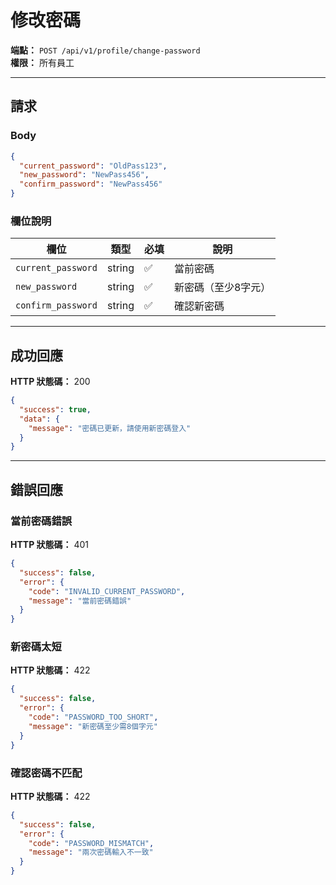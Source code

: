 # 修改密碼

**端點：** `POST /api/v1/profile/change-password`  
**權限：** 所有員工

---

## 請求

### Body
```json
{
  "current_password": "OldPass123",
  "new_password": "NewPass456",
  "confirm_password": "NewPass456"
}
```

### 欄位說明
| 欄位 | 類型 | 必填 | 說明 |
|-----|------|------|------|
| `current_password` | string | ✅ | 當前密碼 |
| `new_password` | string | ✅ | 新密碼（至少8字元）|
| `confirm_password` | string | ✅ | 確認新密碼 |

---

## 成功回應

**HTTP 狀態碼：** 200

```json
{
  "success": true,
  "data": {
    "message": "密碼已更新，請使用新密碼登入"
  }
}
```

---

## 錯誤回應

### 當前密碼錯誤
**HTTP 狀態碼：** 401
```json
{
  "success": false,
  "error": {
    "code": "INVALID_CURRENT_PASSWORD",
    "message": "當前密碼錯誤"
  }
}
```

### 新密碼太短
**HTTP 狀態碼：** 422
```json
{
  "success": false,
  "error": {
    "code": "PASSWORD_TOO_SHORT",
    "message": "新密碼至少需8個字元"
  }
}
```

### 確認密碼不匹配
**HTTP 狀態碼：** 422
```json
{
  "success": false,
  "error": {
    "code": "PASSWORD_MISMATCH",
    "message": "兩次密碼輸入不一致"
  }
}
```


